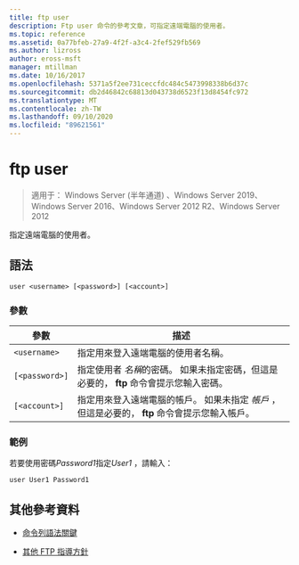 ```yaml
---
title: ftp user
description: Ftp user 命令的參考文章，可指定遠端電腦的使用者。
ms.topic: reference
ms.assetid: 0a77bfeb-27a9-4f2f-a3c4-2fef529fb569
ms.author: lizross
author: eross-msft
manager: mtillman
ms.date: 10/16/2017
ms.openlocfilehash: 5371a5f2ee731ceccfdc484c5473998338b6d37c
ms.sourcegitcommit: db2d46842c68813d043738d6523f13d8454fc972
ms.translationtype: MT
ms.contentlocale: zh-TW
ms.lasthandoff: 09/10/2020
ms.locfileid: "89621561"
---
```

# <a name="ftp-user"></a>ftp user

> 適用于： Windows Server (半年通道) 、Windows Server 2019、Windows Server 2016、Windows Server 2012 R2、Windows Server 2012

指定遠端電腦的使用者。

## <a name="syntax"></a>語法

```
user <username> [<password>] [<account>]
```

### <a name="parameters"></a>參數

| 參數 | 描述 |
| --------- | ----------- |
| `<username>` | 指定用來登入遠端電腦的使用者名稱。 |
| `[<password>]` | 指定使用者 *名稱*的密碼。 如果未指定密碼，但這是必要的， **ftp** 命令會提示您輸入密碼。 |
| `[<account>]` | 指定用來登入遠端電腦的帳戶。 如果未指定 *帳戶* ，但這是必要的， **ftp** 命令會提示您輸入帳戶。 |

### <a name="examples"></a>範例

若要使用密碼*Password1*指定*User1* ，請輸入：

```
user User1 Password1
```

## <a name="additional-references"></a>其他參考資料

- [命令列語法關鍵](command-line-syntax-key.md)

- [其他 FTP 指導方針](/previous-versions/orphan-topics/ws.10/cc756013(v=ws.10))
